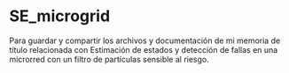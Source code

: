 # SE_microgrid
Para guardar y compartir los archivos y documentación de mi memoria de título relacionada con Estimación de estados y detección de fallas en una microrred con un filtro de partículas sensible al riesgo.
